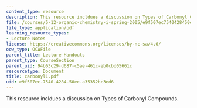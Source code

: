 ```yaml
---
content_type: resource
description: This resource incldues a discussion on Types of Carbonyl Compounds.
file: /courses/5-12-organic-chemistry-i-spring-2005/e9f507ec7540428450eca35352bc3ed6_carbonyl1.pdf
file_type: application/pdf
learning_resource_types:
- Lecture Notes
license: https://creativecommons.org/licenses/by-nc-sa/4.0/
ocw_type: OCWFile
parent_title: Lecture Handouts
parent_type: CourseSection
parent_uid: 94b63c29-d687-c5ae-461c-eb0cbd05661c
resourcetype: Document
title: carbonyl1.pdf
uid: e9f507ec-7540-4284-50ec-a35352bc3ed6
---
```

This resource incldues a discussion on Types of Carbonyl Compounds.